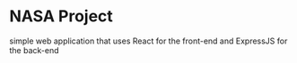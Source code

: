 # NASA Project
simple web application that uses React for the front-end and ExpressJS for the back-end

